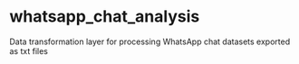 # whatsapp_chat_analysis
Data transformation layer for processing WhatsApp chat datasets exported as txt files
